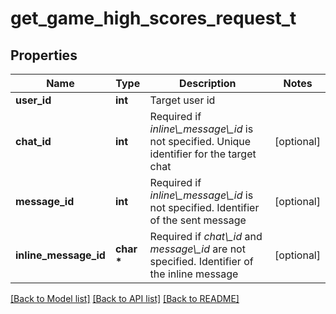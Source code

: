 # get_game_high_scores_request_t

## Properties
Name | Type | Description | Notes
------------ | ------------- | ------------- | -------------
**user_id** | **int** | Target user id | 
**chat_id** | **int** | Required if *inline\\_message\\_id* is not specified. Unique identifier for the target chat | [optional] 
**message_id** | **int** | Required if *inline\\_message\\_id* is not specified. Identifier of the sent message | [optional] 
**inline_message_id** | **char \*** | Required if *chat\\_id* and *message\\_id* are not specified. Identifier of the inline message | [optional] 

[[Back to Model list]](../README.md#documentation-for-models) [[Back to API list]](../README.md#documentation-for-api-endpoints) [[Back to README]](../README.md)


